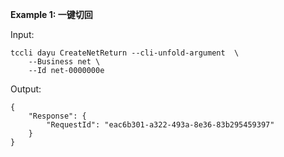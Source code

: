 **Example 1: 一键切回**



Input: 

```
tccli dayu CreateNetReturn --cli-unfold-argument  \
    --Business net \
    --Id net-0000000e
```

Output: 
```
{
    "Response": {
        "RequestId": "eac6b301-a322-493a-8e36-83b295459397"
    }
}
```

